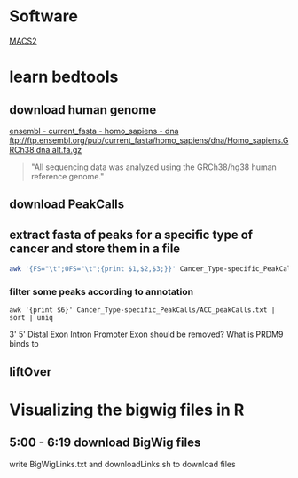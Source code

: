 # Software
[MACS2](https://www.ncbi.nlm.nih.gov/pmc/articles/PMC3868217/)

# learn bedtools
## download human genome 
[ensembl - current_fasta - homo_sapiens - dna](ftp://ftp.ensembl.org/pub/current_fasta/homo_sapiens/dna/)
ftp://ftp.ensembl.org/pub/current_fasta/homo_sapiens/dna/Homo_sapiens.GRCh38.dna.alt.fa.gz
> "All sequencing data was analyzed using the GRCh38/hg38 human reference genome."
## download PeakCalls
## extract fasta of peaks for a specific type of cancer and store them in a file
```bash
awk '{FS="\t";OFS="\t";{print $1,$2,$3;}}' Cancer_Type-specific_PeakCalls/ACC_peakCalls.bed | head > test.bed

```
### filter some peaks according to annotation
```
awk '{print $6}' Cancer_Type-specific_PeakCalls/ACC_peakCalls.txt | sort | uniq
```
3'
5'
Distal
Exon
Intron
Promoter
Exon should be removed? What is PRDM9 binds to
## liftOver

# Visualizing the bigwig files in R
## 5:00 - 6:19 download BigWig files
write BigWigLinks.txt and downloadLinks.sh to download files

<!--stackedit_data:
eyJoaXN0b3J5IjpbMTYxMjgyNjM2NywxMTEyOTI3NzcyLC0xMj
MxMDk1OTMyLDE4MjE1Njg4MzcsLTE3MjUyNzgxOCwtNTQyOTQ1
MTk4LC0xNTU0NjU4NjA5LDg0MjEwNDE2OCwtNzE5MDk4MjEyLD
cyODc3ODEzOCwtMjA0MTY0MjEyNywtMTk2MDQ0MDU3NSw1NzEy
MzE4MzJdfQ==
-->